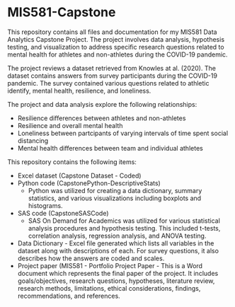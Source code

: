 # MIS581-Capstone
This repository contains all files and documentation for my MIS581 Data Analytics Capstone Project. The project involves data analysis, hypothesis testing, and visualization to address specific research questions related to mental health for athletes and non-athletes during the COVID-19 pandemic. 

The project reviews a dataset retrieved from Knowles at al. (2020). The dataset contains answers from survey participants during the COVID-19 pandemic. The survey contained various questions related to athletic identify, mental health, resilience, and loneliness. 

The project and data analysis explore the following relationships:
- Resilience differences between athletes and non-athletes
- Resilience and overall mental health
- Loneliness between partcipants of varying intervals of time spent social distancing
- Mental health differences between team and individual athletes

This repository contains the following items:
- Excel dataset (Capstone Dataset - Coded)
- Python code (CapstonePython-DescriptiveStats)
  - Python was utilized for creating a data dictionary, summary statistics, and various visualizations including boxplots and histograms.
- SAS code (CapstoneSASCode)
  - SAS On Demand for Academics was utilized for various statistical analysis procedures and hypothesis testing. This included t-tests, correlation analysis, regression analysis, and ANOVA testing.
- Data Dictionary - Excel file generated which lists all variables in the dataset along with descriptions of each. For survey questions, it also describes how the answers are coded and scales.
- Project paper (MIS581 - Portfolio Project Paper - This is a Word document which represents the final paper of the project. It includes goals/objectives, research questions, hypotheses, literature review, research methods, limitations, ethical considerations, findings, recommendations, and references.
